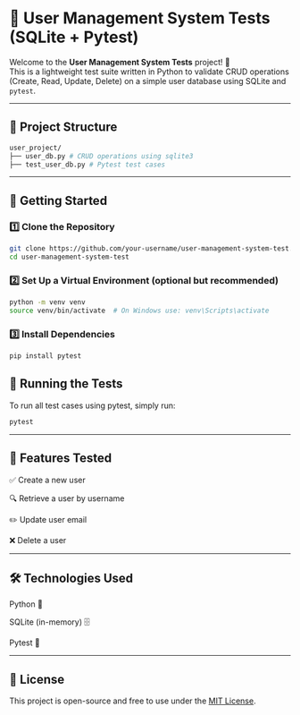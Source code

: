 # 🧪 User Management System Tests (SQLite + Pytest)

Welcome to the **User Management System Tests** project! 🎉  
This is a lightweight test suite written in Python to validate CRUD operations (Create, Read, Update, Delete) on a simple user database using SQLite and `pytest`.

---

## 📁 Project Structure

```bash
user_project/
├── user_db.py # CRUD operations using sqlite3
├── test_user_db.py # Pytest test cases
```

---

## 🚀 Getting Started

### 1️⃣ Clone the Repository

```bash
git clone https://github.com/your-username/user-management-system-test.git
cd user-management-system-test
```

### 2️⃣ Set Up a Virtual Environment (optional but recommended)

```bash
python -m venv venv
source venv/bin/activate  # On Windows use: venv\Scripts\activate
```

### 3️⃣ Install Dependencies

```bash
pip install pytest
```

## 🧪 Running the Tests
To run all test cases using pytest, simply run:

```bash
pytest
```

---

## 🔧 Features Tested
✅ Create a new user

🔍 Retrieve a user by username

✏️ Update user email

❌ Delete a user

---

## 🛠 Technologies Used
Python 🐍

SQLite (in-memory) 🗄️

Pytest 🧪

---

## 📄 License
This project is open-source and free to use under the [MIT License](https://opensource.org/licenses/MIT).
